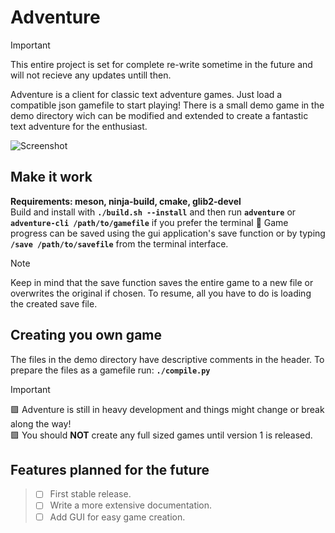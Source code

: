 # Adventure
> [!IMPORTANT]
> This entire project is set for complete re-write sometime in the future and will not recieve any updates untill then.<br>

Adventure is a client for classic text adventure games. Just load a compatible json gamefile to start playing! There is a small demo game in the demo directory wich can be modified and extended to create a fantastic text adventure for the enthusiast.

![Screenshot](https://github.com/william-andersson/adventure/blob/main/Screenshot.png)

## Make it work
**Requirements: meson, ninja-build, cmake, glib2-devel**<br>
Build and install with **`./build.sh --install`** and then run **`adventure`** or **`adventure-cli /path/to/gamefile`** if you prefer the terminal :slightly_smiling_face:
Game progress can be saved using the gui application's save function or by typing **`/save /path/to/savefile`** from the terminal interface.
> [!NOTE]
> Keep in mind that the save function saves the entire game to a new file or overwrites the original if chosen. To resume, all you have to do is loading the created save file.

## Creating you own game
The files in the demo directory have descriptive comments in the header. To prepare the files as a gamefile run: **`./compile.py`**

> [!IMPORTANT]
> :purple_square: Adventure is still in heavy development and things might change or break along the way!<br>
> :purple_square: You should **NOT** create any full sized games until version 1 is released.

## Features planned for the future
> - [ ] First stable release.<br>
> - [ ] Write a more extensive documentation.<br>
> - [ ] Add GUI for easy game creation.<br>
